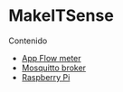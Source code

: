 # MakeITSense

Contenido

- [App Flow meter](doc/flowmeter-app.md)
- [Mosquitto broker](doc/mosquitto.md)
- [Raspberry Pi](doc/raspberrypi.md)
  